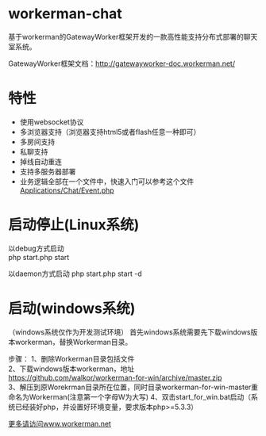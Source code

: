 workerman-chat
=======
基于workerman的GatewayWorker框架开发的一款高性能支持分布式部署的聊天室系统。

GatewayWorker框架文档：http://gatewayworker-doc.workerman.net/

 特性
======
 * 使用websocket协议
 * 多浏览器支持（浏览器支持html5或者flash任意一种即可）
 * 多房间支持
 * 私聊支持
 * 掉线自动重连
 * 支持多服务器部署
 * 业务逻辑全部在一个文件中，快速入门可以参考这个文件[Applications/Chat/Event.php](https://github.com/walkor/workerman-chat/blob/master/Applications/Chat/Event.php)   
  
启动停止(Linux系统)
=====
以debug方式启动  
php start.php start  

以daemon方式启动
php start.php start -d

启动(windows系统)
======
（windows系统仅作为开发测试环境）
首先windows系统需要先下载windows版本workerman，替换Workerman目录。

步骤：
1、删除Workerman目录包括文件  
2、下载windows版本workerman，地址 https://github.com/walkor/workerman-for-win/archive/master.zip  
3、解压到原Worekrman目录所在位置，同时目录workerman-for-win-master重命名为Workerman(注意第一个字母W为大写)
4、双击start_for_win.bat启动（系统已经装好php，并设置好环境变量，要求版本php>=5.3.3）

 [更多请访问www.workerman.net](http://www.workerman.net/workerman-chat)
